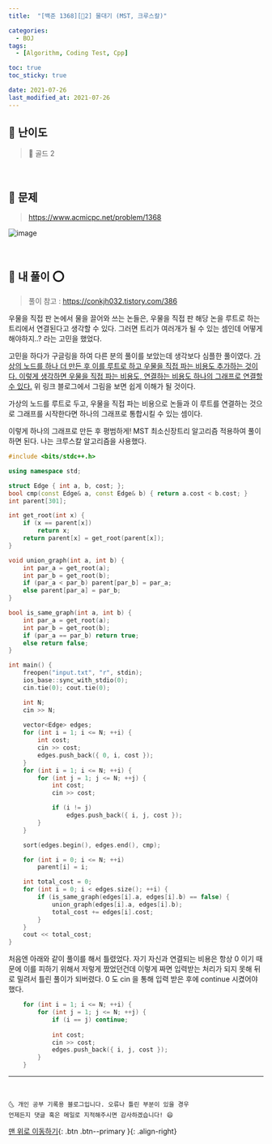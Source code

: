 ```yaml
---
title:  "[백준 1368][💛2] 물대기 (MST, 크루스칼)" 

categories:
  - BOJ
tags:
  - [Algorithm, Coding Test, Cpp]

toc: true
toc_sticky: true

date: 2021-07-26
last_modified_at: 2021-07-26
---
```


## 🚀 난이도 

> 💛 골드 2

<br>

## 🚀 문제

> <https://www.acmicpc.net/problem/1368>

![image](https://user-images.githubusercontent.com/42318591/125742101-0f4fd81e-b554-4bc7-a9b8-f4399df23cec.png)

<br>

## 🚀 내 풀이 ⭕

> 풀이 참고 : <https://conkjh032.tistory.com/386>

우물을 직접 판 논에서 물을 끌어와 쓰는 논들은, 우물을 직접 판 해당 논을 루트로 하는 트리에서 연결된다고 생각할 수 있다. 그러면 트리가 여러개가 될 수 있는 셈인데 어떻게 해야하지..? 라는 고민을 했었다.

고민을 하다가 구글링을 하여 다른 분의 풀이를 보았는데 생각보다 심플한 풀이였다. <u>가상의 노드를 하나 더 만든 후 이를 루트로 하고 우물을 직접 파는 비용도 추가하는 것이다. 이렇게 생각하면 우물을 직접 파는 비용도, 연결하는 비용도 하나의 그래프로 연결할 수 있다.</u> 위 링크 블로그에서 그림을 보면 쉽게 이해가 될 것이다. 

가상의 노드를 루트로 두고, 우물을 직접 파는 비용으로 논들과 이 루트를 연결하는 것으로 그래프를 시작한다면 하나의 그래프로 통합시킬 수 있는 셈이다.

이렇게 하나의 그래프로 만든 후 평범하게! MST 최소신장트리 알고리즘 적용하여 풀이하면 된다. 나는 크루스칼 알고리즘을 사용했다.



```cpp
#include <bits/stdc++.h>

using namespace std;

struct Edge { int a, b, cost; };
bool cmp(const Edge& a, const Edge& b) { return a.cost < b.cost; }
int parent[301];

int get_root(int x) {
	if (x == parent[x])
		return x;
	return parent[x] = get_root(parent[x]);
}

void union_graph(int a, int b) {
	int par_a = get_root(a);
	int par_b = get_root(b);
	if (par_a < par_b) parent[par_b] = par_a;
	else parent[par_a] = par_b;
}

bool is_same_graph(int a, int b) {
	int par_a = get_root(a);
	int par_b = get_root(b);
	if (par_a == par_b) return true;
	else return false;
}

int main() {
	freopen("input.txt", "r", stdin);
	ios_base::sync_with_stdio(0);
	cin.tie(0); cout.tie(0);

	int N;
	cin >> N;
	
	vector<Edge> edges;
	for (int i = 1; i <= N; ++i) {
		int cost;
		cin >> cost;
		edges.push_back({ 0, i, cost });
	}
	for (int i = 1; i <= N; ++i) {
		for (int j = 1; j <= N; ++j) {
			int cost;
			cin >> cost;

			if (i != j) 
				edges.push_back({ i, j, cost });
		}
	}

	sort(edges.begin(), edges.end(), cmp);

	for (int i = 0; i <= N; ++i)
		parent[i] = i;

	int total_cost = 0;
	for (int i = 0; i < edges.size(); ++i) {
		if (is_same_graph(edges[i].a, edges[i].b) == false) {
			union_graph(edges[i].a, edges[i].b);
			total_cost += edges[i].cost;
		}
	}
	cout << total_cost;
}
```

처음엔 아래와 같이 풀이를 해서 틀렸었다. 자기 자신과 연결되는 비용은 항상 0 이기 때문에 이를 피하기 위해서 저렇게 짰었던건데 이렇게 짜면 입력받는 처리가 되지 못해 뒤로 밀려서 틀린 풀이가 되버렸다. 0 도 cin 을 통해 입력 받은 후에 continue 시켰어야 했다.


```cpp
	for (int i = 1; i <= N; ++i) {
		for (int j = 1; j <= N; ++j) {
			if (i == j) continue;
			
			int cost;
			cin >> cost;
			edges.push_back({ i, j, cost });
		}
	}
```


***
<br>

    🌜 개인 공부 기록용 블로그입니다. 오류나 틀린 부분이 있을 경우 
    언제든지 댓글 혹은 메일로 지적해주시면 감사하겠습니다! 😄

[맨 위로 이동하기](#){: .btn .btn--primary }{: .align-right}